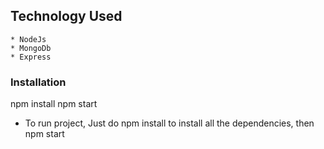 

## Technology Used 
    * NodeJs
    * MongoDb
    * Express
    

### Installation
npm install
npm start
* To run project, Just do npm install to install all the dependencies, then
 npm start
